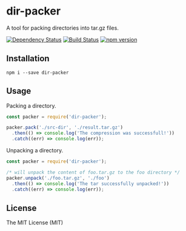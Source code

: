 # dir-packer

A tool for packing directories into tar.gz files.

[![Dependency Status](https://david-dm.org/ungjs/dir-packer/status.svg?style=flat)](https://david-dm.org/ungjs/dir-packer)
[![Build Status](http://img.shields.io/travis/ungjs/dir-packer.svg?style=flat)](https://travis-ci.org/ungjs/dir-packer)
[![npm version](https://badge.fury.io/js/dir-packer.svg)](http://badge.fury.io/js/dir-packer)


## Installation

```
npm i --save dir-packer
```


## Usage

Packing a directory.

```js
const packer = require('dir-packer');

packer.pack('./src-dir', './result.tar.gz')
  .then(() => console.log('The compression was successfull!'))
  .catch((err) => console.log(err));
```

Unpacking a directory.

```js
const packer = require('dir-packer');

/* will unpack the content of foo.tar.gz to the foo directory */
packer.unpack('./foo.tar.gz', './foo')
  .then(() => console.log('The tar successfully unpacked!'))
  .catch((err) => console.log(err));
```


## License

The MIT License (MIT)

